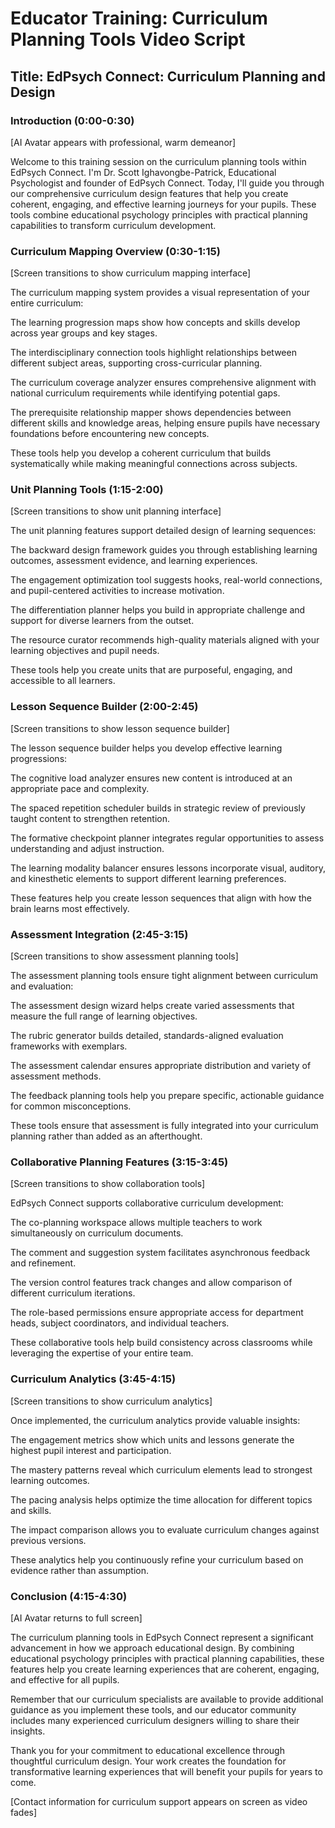 # Educator Training: Curriculum Planning Tools Video Script

## Title: EdPsych Connect: Curriculum Planning and Design

### Introduction (0:00-0:30)
[AI Avatar appears with professional, warm demeanor]

Welcome to this training session on the curriculum planning tools within EdPsych Connect. I'm Dr. Scott Ighavongbe-Patrick, Educational Psychologist and founder of EdPsych Connect. Today, I'll guide you through our comprehensive curriculum design features that help you create coherent, engaging, and effective learning journeys for your pupils. These tools combine educational psychology principles with practical planning capabilities to transform curriculum development.

### Curriculum Mapping Overview (0:30-1:15)
[Screen transitions to show curriculum mapping interface]

The curriculum mapping system provides a visual representation of your entire curriculum:

The learning progression maps show how concepts and skills develop across year groups and key stages.

The interdisciplinary connection tools highlight relationships between different subject areas, supporting cross-curricular planning.

The curriculum coverage analyzer ensures comprehensive alignment with national curriculum requirements while identifying potential gaps.

The prerequisite relationship mapper shows dependencies between different skills and knowledge areas, helping ensure pupils have necessary foundations before encountering new concepts.

These tools help you develop a coherent curriculum that builds systematically while making meaningful connections across subjects.

### Unit Planning Tools (1:15-2:00)
[Screen transitions to show unit planning interface]

The unit planning features support detailed design of learning sequences:

The backward design framework guides you through establishing learning outcomes, assessment evidence, and learning experiences.

The engagement optimization tool suggests hooks, real-world connections, and pupil-centered activities to increase motivation.

The differentiation planner helps you build in appropriate challenge and support for diverse learners from the outset.

The resource curator recommends high-quality materials aligned with your learning objectives and pupil needs.

These tools help you create units that are purposeful, engaging, and accessible to all learners.

### Lesson Sequence Builder (2:00-2:45)
[Screen transitions to show lesson sequence builder]

The lesson sequence builder helps you develop effective learning progressions:

The cognitive load analyzer ensures new content is introduced at an appropriate pace and complexity.

The spaced repetition scheduler builds in strategic review of previously taught content to strengthen retention.

The formative checkpoint planner integrates regular opportunities to assess understanding and adjust instruction.

The learning modality balancer ensures lessons incorporate visual, auditory, and kinesthetic elements to support different learning preferences.

These features help you create lesson sequences that align with how the brain learns most effectively.

### Assessment Integration (2:45-3:15)
[Screen transitions to show assessment planning tools]

The assessment planning tools ensure tight alignment between curriculum and evaluation:

The assessment design wizard helps create varied assessments that measure the full range of learning objectives.

The rubric generator builds detailed, standards-aligned evaluation frameworks with exemplars.

The assessment calendar ensures appropriate distribution and variety of assessment methods.

The feedback planning tools help you prepare specific, actionable guidance for common misconceptions.

These tools ensure that assessment is fully integrated into your curriculum planning rather than added as an afterthought.

### Collaborative Planning Features (3:15-3:45)
[Screen transitions to show collaboration tools]

EdPsych Connect supports collaborative curriculum development:

The co-planning workspace allows multiple teachers to work simultaneously on curriculum documents.

The comment and suggestion system facilitates asynchronous feedback and refinement.

The version control features track changes and allow comparison of different curriculum iterations.

The role-based permissions ensure appropriate access for department heads, subject coordinators, and individual teachers.

These collaborative tools help build consistency across classrooms while leveraging the expertise of your entire team.

### Curriculum Analytics (3:45-4:15)
[Screen transitions to show curriculum analytics]

Once implemented, the curriculum analytics provide valuable insights:

The engagement metrics show which units and lessons generate the highest pupil interest and participation.

The mastery patterns reveal which curriculum elements lead to strongest learning outcomes.

The pacing analysis helps optimize the time allocation for different topics and skills.

The impact comparison allows you to evaluate curriculum changes against previous versions.

These analytics help you continuously refine your curriculum based on evidence rather than assumption.

### Conclusion (4:15-4:30)
[AI Avatar returns to full screen]

The curriculum planning tools in EdPsych Connect represent a significant advancement in how we approach educational design. By combining educational psychology principles with practical planning capabilities, these features help you create learning experiences that are coherent, engaging, and effective for all pupils.

Remember that our curriculum specialists are available to provide additional guidance as you implement these tools, and our educator community includes many experienced curriculum designers willing to share their insights.

Thank you for your commitment to educational excellence through thoughtful curriculum design. Your work creates the foundation for transformative learning experiences that will benefit your pupils for years to come.

[Contact information for curriculum support appears on screen as video fades]
